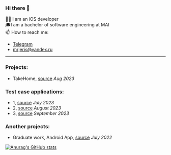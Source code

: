 ### Hi there 👋

👨‍💻 I am an iOS developer<br />
🎓I am a bachelor of software engineering at MAI<br />
📫 How to reach me:
* [Telegram](https://t.me/mrjeris)
* [mrjeris@yandex.ru](mailto:mrjeris@yandex.ru)
---
### Projects:
* TakeHome, [source](https://github.com/MrJeris/SwiftUITakeHome) _Aug 2023_
### Test case applications:
* 1, [source](https://github.com/MrJeris/TestCase) _July 2023_
* 2, [source](https://github.com/MrJeris/TestCaseRickAndMorty) _August 2023_
* 3, [source](https://github.com/MrJeris/TestCaseHotel) _September 2023_
### Another projects:
* Graduate work, Android App, [source](https://github.com/MrJeris/DailyPlanner) _July 2022_

[![Anurag's GitHub stats](https://github-readme-stats.vercel.app/api?username=MrJeris&show_icons=true&theme=dark)](https://github.com/MrJeris/github-readme-stats)
